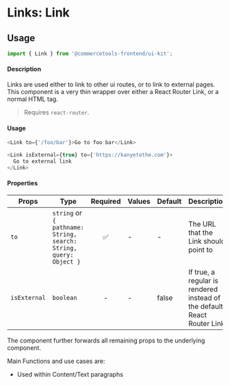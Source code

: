 # Links: Link

## Usage

```js
import { Link } from '@commercetools-frontend/ui-kit';
```

#### Description

Links are used either to link to other ui routes, or to link to external pages. This component is a very thin wrapper over either a React Router Link, or a normal HTML <a> tag.

> Requires `react-router`.

#### Usage

```js
<Link to={'/foo/bar'}>Go to foo bar</Link>
```

```js
<Link isExternal={true} to={'https://kanyetothe.com'}>
  Go to external link
</Link>
```

#### Properties

| Props        | Type                                                              | Required | Values | Default | Description                                                                 |
| ------------ | ----------------------------------------------------------------- | :------: | ------ | ------- | --------------------------------------------------------------------------- |
| `to`         | `string` or `{ pathname: String, search: String, query: Object }` |    ✅    | -      | -       | The URL that the Link should point to                                       |
| `isExternal` | `boolean`                                                         |    -     | -      | false   | If true, a regular <a> is rendered instead of the default React Router Link |

The component further forwards all remaining props to the underlying component.

Main Functions and use cases are:

- Used within Content/Text paragraphs
